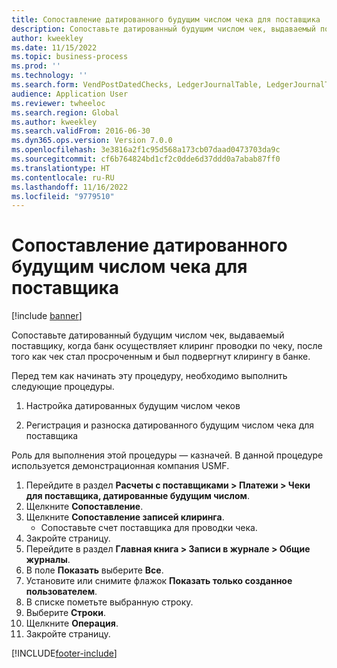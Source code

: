 ```yaml
---
title: Сопоставление датированного будущим числом чека для поставщика
description: Сопоставьте датированный будущим числом чек, выдаваемый поставщику, когда банк осуществляет клиринг проводки по чеку, после того как чек стал просроченным и был подвергнут клирингу в банке.
author: kweekley
ms.date: 11/15/2022
ms.topic: business-process
ms.prod: ''
ms.technology: ''
ms.search.form: VendPostDatedChecks, LedgerJournalTable, LedgerJournalTransDaily, LedgerTransVoucher
audience: Application User
ms.reviewer: twheeloc
ms.search.region: Global
ms.author: kweekley
ms.search.validFrom: 2016-06-30
ms.dyn365.ops.version: Version 7.0.0
ms.openlocfilehash: 3e3816a2f1c95d568a173cb07daad0473703da9c
ms.sourcegitcommit: cf6b764824bd1cf2c0dde6d37ddd0a7abab87ff0
ms.translationtype: HT
ms.contentlocale: ru-RU
ms.lasthandoff: 11/16/2022
ms.locfileid: "9779510"
---
```

# <a name="settle-a-postdated-check-for-a-vendor"></a>Сопоставление датированного будущим числом чека для поставщика

[!include [banner](../../includes/banner.md)]

Сопоставьте датированный будущим числом чек, выдаваемый поставщику, когда банк осуществляет клиринг проводки по чеку, после того как чек стал просроченным и был подвергнут клирингу в банке. 

Перед тем как начинать эту процедуру, необходимо выполнить следующие процедуры.

1) Настройка датированных будущим числом чеков

2) Регистрация и разноска датированного будущим числом чека для поставщика



Роль для выполнения этой процедуры — казначей. В данной процедуре используется демонстрационная компания USMF.

1. Перейдите в раздел **Расчеты с поставщиками > Платежи > Чеки для поставщика, датированные будущим числом**.
2. Щелкните **Сопоставление**.
3. Щелкните **Сопоставление записей клиринга**.
    * Сопоставьте счет поставщика для проводки чека.  
4. Закройте страницу.
5. Перейдите в раздел **Главная книга > Записи в журнале > Общие журналы**.
6. В поле **Показать** выберите **Все**.
7. Установите или снимите флажок **Показать только созданное пользователем**.
8. В списке пометьте выбранную строку.
9. Выберите **Строки**.
10. Щелкните **Операция**.
11. Закройте страницу.



[!INCLUDE[footer-include](../../../includes/footer-banner.md)]
